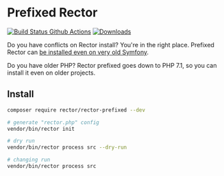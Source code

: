 # Prefixed Rector

[![Build Status Github Actions](https://img.shields.io/github/workflow/status/rectorphp/rector-prefixed/Code_Checks?style=flat-square)](https://github.com/rectorphp/rector-prefixed/actions)
[![Downloads](https://img.shields.io/packagist/dt/rector/rector-prefixed.svg?style=flat-square)](https://packagist.org/packages/rector/rector-prefixed)

Do you have conflicts on Rector install? You're in the right place. Prefixed Rector can [be installed even on very old Symfony](https://getrector.org/blog/2020/01/20/how-to-install-rector-despite-composer-conflicts).

Do you have older PHP? Rector prefixed goes down to PHP 7.1, so you can install it even on older projects.

## Install

```bash
composer require rector/rector-prefixed --dev
```

```bash
# generate "rector.php" config
vendor/bin/rector init

# dry run
vendor/bin/rector process src --dry-run

# changing run
vendor/bin/rector process src
```
